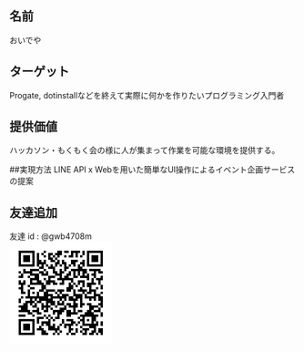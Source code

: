 ## 名前
おいでや


## ターゲット
Progate, dotinstallなどを終えて実際に何かを作りたいプログラミング入門者


## 提供価値
ハッカソン・もくもく会の様に人が集まって作業を可能な環境を提供する。


##実現方法
LINE API x Webを用いた簡単なUI操作によるイベント企画サービスの提案


## 友達追加
友達 id : @gwb4708m<br />
<img src="https://raw.githubusercontent.com/4geru/trunk_hackthon/master/doc/IPXO1xNqwe.png">